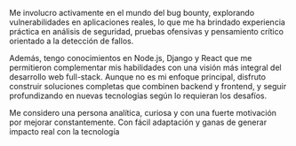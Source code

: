 Me involucro activamente en el mundo del bug bounty, explorando vulnerabilidades en aplicaciones reales, lo que me ha brindado experiencia práctica en análisis de seguridad, pruebas ofensivas y pensamiento crítico orientado a la detección de fallos.

Además, tengo conocimientos en Node.js, Django y React que me permitieron complementar mis habilidades con una visión más integral del desarrollo web full-stack. Aunque no es mi enfoque principal, disfruto construir soluciones completas que combinen backend y frontend, y seguir profundizando en nuevas tecnologías según lo requieran los desafíos.

Me considero una persona analítica, curiosa y con una fuerte motivación por mejorar constantemente. Con fácil adaptación y ganas de generar impacto real con la tecnología


		

